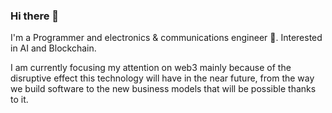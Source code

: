 ### Hi there 👋
I'm a Programmer and electronics & communications engineer 🧙. Interested in AI and Blockchain.

I am currently focusing my attention on web3 mainly because of the disruptive effect this technology will have in the near future, from the way we build software to the new business models that will be possible thanks to it.

<!--
**luis-herasme/luis-herasme** is a ✨ _special_ ✨ repository because its `README.md` (this file) appears on your GitHub profile.

Here are some ideas to get you started:

- 🔭 I’m currently working on ...
- 🌱 I’m currently learning ...
- 👯 I’m looking to collaborate on ...
- 🤔 I’m looking for help with ...
- 💬 Ask me about ...
- 📫 How to reach me: ...
- 😄 Pronouns: ...
- ⚡ Fun fact: ...
-->
